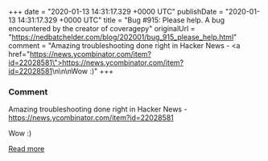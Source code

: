 
+++
date = "2020-01-13 14:31:17.329 +0000 UTC"
publishDate = "2020-01-13 14:31:17.329 +0000 UTC"
title = "Bug #915: Please help. A bug encountered by the creator of coveragepy"
originalUrl = "https://nedbatchelder.com/blog/202001/bug_915_please_help.html"
comment = "Amazing troubleshooting done right in Hacker News - <a href=\"https://news.ycombinator.com/item?id=22028581\">https://news.ycombinator.com/item?id=22028581</a>\n\n\nWow :)"
+++

### Comment

Amazing troubleshooting done right in Hacker News - <a href="https://news.ycombinator.com/item?id=22028581">https://news.ycombinator.com/item?id=22028581</a>


Wow :)

[Read more](https://nedbatchelder.com/blog/202001/bug_915_please_help.html)

